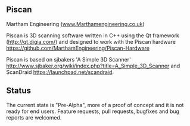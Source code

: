 **Piscan**
--------------------------------------------------------------------------------
Martham Engineering (www.Marthamengineering.co.uk)

Piscan is 3D scanning software written in C++ using the Qt framework (http://qt.digia.com/) 
and designed to work with the Piscan hardware https://github.com/MarthamEngineering/Piscan-Hardware

Piscan is based on sjbakers 'A Simple 3D Scanner' http://www.sjbaker.org/wiki/index.php?title=A_Simple_3D_Scanner and ScanDraid https://launchpad.net/scandraid. 

**Status**
--------------------------------------------------------------------------------
The current state is "Pre-Alpha", more of a proof of concept and it is not ready for end users.
Feature requests, pull requests, bugfixes and bug reports are welcomed. 

